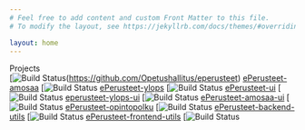 ```yaml
---
# Feel free to add content and custom Front Matter to this file.
# To modify the layout, see https://jekyllrb.com/docs/themes/#overriding-theme-defaults

layout: home
---
```


  Projects  
  [![Build Status](https://github.com/opetushallitus/eperusteet/actions/workflows/build.yml/badge.svg)(https://github.com/Opetushallitus/eperusteet)
  [ePerusteet-amosaa](https://github.com/Opetushallitus/eperusteet-amosaa) [![Build Status](https://github.com/opetushallitus/eperusteet-amosaa/actions/workflows/build.yml/badge.svg)
  [ePerusteet-ylops](https://github.com/Opetushallitus/eperusteet-ylops) [![Build Status](https://github.com/opetushallitus/eperusteet-ylops/actions/workflows/build.yml/badge.svg)
  [ePerusteet-ui](https://github.com/Opetushallitus/eperusteet-ui) [![Build Status](https://github.com/opetushallitus/eperusteet-ui/actions/workflows/build.yml/badge.svg) 
  [eperusteet-ylops-ui](https://github.com/Opetushallitus/eperusteet-ylops-ui) [![Build Status](https://github.com/opetushallitus/eperusteet-ylops-ui/actions/workflows/build.yml/badge.svg)
  [ePerusteet-amosaa-ui](https://github.com/Opetushallitus/eperusteet-amosaa-ui) [![Build Status](https://github.com/opetushallitus/eperusteet-amosaa-ui/actions/workflows/build.yml/badge.svg) 
  [ePerusteet-opintopolku](https://github.com/Opetushallitus/eperusteet-opintopolku) [![Build Status](https://github.com/opetushallitus/eperusteet-opintopolku/actions/workflows/build.yml/badge.svg)
  [ePerusteet-backend-utils](https://github.com/Opetushallitus/eperusteet-backend-utils) [![Build Status](https://github.com/opetushallitus/eperusteet-backend-utils/actions/workflows/build.yml/badge.svg)
  [ePerusteet-frontend-utils](https://github.com/Opetushallitus/eperusteet-frontend-utils) [![Build Status](https://github.com/opetushallitus/eperusteet-frontend-utils/actions/workflows/build.yml/badge.svg) 